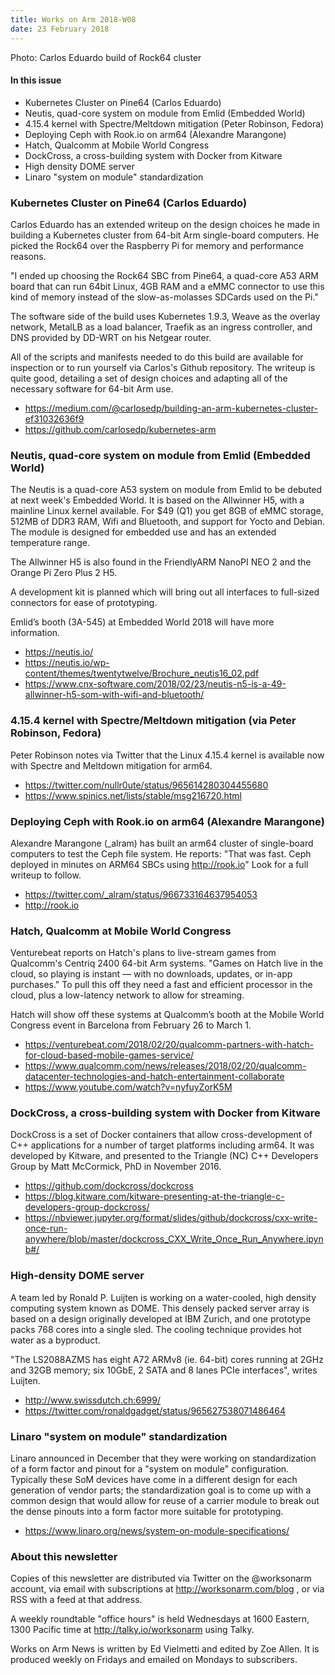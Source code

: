 ```yaml
---
title: Works on Arm 2018-W08
date: 23 February 2018
---
```

Photo: Carlos Eduardo build of Rock64 cluster

#### In this issue

* Kubernetes Cluster on Pine64 (Carlos Eduardo)
* Neutis, quad-core system on module from Emlid (Embedded World)
* 4.15.4 kernel with Spectre/Meltdown mitigation (Peter Robinson, Fedora)
* Deploying Ceph with Rook.io on arm64 (Alexandre Marangone)
* Hatch, Qualcomm at Mobile World Congress
* DockCross, a cross-building system with Docker from Kitware
* High density DOME server
* Linaro "system on module" standardization

### Kubernetes Cluster on Pine64 (Carlos Eduardo)

Carlos Eduardo has an extended writeup on the design choices
he made in building a Kubernetes cluster from 64-bit Arm 
single-board computers. He picked the Rock64 over the Raspberry Pi
for memory and performance reasons.

"I ended up choosing the Rock64 SBC from Pine64, a quad-core A53
ARM board that can run 64bit Linux, 4GB RAM and a eMMC connector
to use this kind of memory instead of the slow-as-molasses SDCards
used on the Pi."

The software side of the build uses Kubernetes 1.9.3, Weave as the
overlay network, MetalLB as a load balancer, Traefik as an ingress
controller, and DNS provided by DD-WRT on his Netgear router.

All of the scripts and manifests needed to do this build are
available for inspection or to run yourself via Carlos's Github
repository. The writeup is quite good, detailing a set of design
choices and adapting all of the necessary software for 64-bit Arm use.

* https://medium.com/@carlosedp/building-an-arm-kubernetes-cluster-ef31032636f9
* https://github.com/carlosedp/kubernetes-arm

### Neutis, quad-core system on module from Emlid (Embedded World)

The Neutis is a quad-core A53 system on module from Emlid to be
debuted at next week's Embedded World. It is based on the Allwinner
H5, with a mainline Linux kernel available. For $49 (Q1) you get
8GB of eMMC storage, 512MB of DDR3 RAM, Wifi and Bluetooth, and
support for Yocto and Debian. The module is designed for embedded
use and has an extended temperature range. 

The Allwinner H5 is also found in the FriendlyARM NanoPI NEO 2
and the Orange Pi Zero Plus 2 H5.

A development kit is planned which will bring out all interfaces
to full-sized connectors for ease of prototyping.

Emlid’s booth (3A-545) at Embedded World 2018 will have more information.

* https://neutis.io/
* https://neutis.io/wp-content/themes/twentytwelve/Brochure_neutis16_02.pdf
* https://www.cnx-software.com/2018/02/23/neutis-n5-is-a-49-allwinner-h5-som-with-wifi-and-bluetooth/

### 4.15.4 kernel with Spectre/Meltdown mitigation (via Peter Robinson, Fedora)

Peter Robinson notes via Twitter that the Linux 4.15.4 kernel is
available now with Spectre and Meltdown mitigation for arm64.

* https://twitter.com/nullr0ute/status/965614280304455680
* https://www.spinics.net/lists/stable/msg216720.html

### Deploying Ceph with Rook.io on arm64 (Alexandre Marangone)

Alexandre Marangone (_alram) has built an arm64 cluster of single-board
computers to test the Ceph file system. He reports: "That was fast.
Ceph deployed in minutes on ARM64 SBCs using http://rook.io" Look
for a full writeup to follow.

* https://twitter.com/_alram/status/966733164637954053
* http://rook.io

### Hatch, Qualcomm at Mobile World Congress

Venturebeat reports on Hatch's plans to live-stream games from
Qualcomm's Centriq 2400 64-bit Arm systems. "Games on Hatch live
in the cloud, so playing is instant — with no downloads, updates,
or in-app purchases." To pull this off they need a fast and
efficient processor in the cloud, plus a low-latency network
to allow for streaming.

Hatch will show off these systems at Qualcomm’s booth at the Mobile World
Congress event in Barcelona from February 26 to March 1.

* https://venturebeat.com/2018/02/20/qualcomm-partners-with-hatch-for-cloud-based-mobile-games-service/
* https://www.qualcomm.com/news/releases/2018/02/20/qualcomm-datacenter-technologies-and-hatch-entertainment-collaborate
* https://www.youtube.com/watch?v=nyfuyZorK5M

### DockCross, a cross-building system with Docker from Kitware

DockCross is a set of Docker containers that allow cross-development
of C++ applications for a number of target platforms including arm64.
It was developed by Kitware, and presented to the Triangle (NC) C++
Developers Group by Matt McCormick, PhD in November 2016.

* https://github.com/dockcross/dockcross
* https://blog.kitware.com/kitware-presenting-at-the-triangle-c-developers-group-dockcross/
* https://nbviewer.jupyter.org/format/slides/github/dockcross/cxx-write-once-run-anywhere/blob/master/dockcross_CXX_Write_Once_Run_Anywhere.ipynb#/

### High-density DOME server

A team led by Ronald P. Luijten is working on a water-cooled, high density
computing system known as DOME. This densely packed server array is based
on a design originally developed at IBM Zurich, and one prototype packs
768 cores into a single sled. The cooling technique provides hot water
as a byproduct.

"The LS2088AZMS has eight A72 ARMv8 (ie. 64-bit) cores  running at
2GHz and 32GB memory; six 10GbE, 2 SATA and 8 lanes PCIe interfaces",
writes Luijten. 

* http://www.swissdutch.ch:6999/
* https://twitter.com/ronaldgadget/status/965627538071486464

### Linaro "system on module" standardization

Linaro announced in December that they were working on standardization
of a form factor and pinout for a "system on module" configuration.
Typically these SoM devices have come in a different design for each
generation of vendor parts; the standardization goal is to come up 
with a common design that would allow for reuse of a carrier module
to break out the dense pinouts into a form factor more suitable for
prototyping.

* https://www.linaro.org/news/system-on-module-specifications/

### About this newsletter

Copies of this newsletter are distributed via Twitter on the @worksonarm
account, via email with subscriptions at http://worksonarm.com/blog , or
via RSS with a feed at that address.

A weekly roundtable "office hours" is held Wednesdays at 1600 Eastern,
1300 Pacific time at http://talky.io/worksonarm using Talky.

Works on Arm News is written by Ed Vielmetti and edited by Zoe Allen.
It is produced weekly on Fridays and emailed on Mondays to subscribers.
